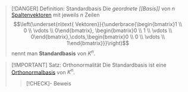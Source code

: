 > [!DANGER] Definition: Standardbasis
> Die *geordnete [[Basis]]* von $n$ [Spaltenvektoren](Spaltenvektor.md) mit jeweils $n$ Zeilen
> $$\left(\underset{n\text{ Vektoren}}{\underbrace{\begin{bmatrix}1 \\ 0 \\ \vdots \\ 0\end{bmatrix}, \begin{bmatrix}0 \\ 1 \\ \vdots \\ 0\end{bmatrix},\cdots,\begin{bmatrix}0 \\ 0 \\ \vdots \\ 1\end{bmatrix}}}\right)$$
> nennt man **Standardbasis** von $K^n$.

> [!IMPORTANT] Satz: Orthonormalität
> Die Standardbasis ist eine [Orthonormalbasis](../Abstrakte%20lineare%20Algebra/Basis/Orthonormalbasis.md) von $K^n$.
> > [!CHECK]- Beweis